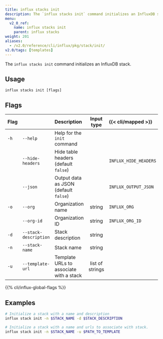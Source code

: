 ```yaml
---
title: influx stacks init
description: The `influx stacks init` command initializes an InfluxDB stack.
menu:
  v2_0_ref:
    name: influx stacks init
    parent: influx stacks
weight: 201
aliases:
  - /v2.0/reference/cli/influx/pkg/stack/init/
v2.0/tags: [templates]
---
```


The `influx stacks init` command initializes an InfluxDB stack.

## Usage
```
influx stacks init [flags]
```

## Flags
| Flag |                       | Description                             | Input type      | {{< cli/mapped >}}    |
|:---- |:---                   |:-----------                             |:----------:     |:------------------    |
| `-h` | `--help`              | Help for the `init` command             |                 |                       |
|      | `--hide-headers`      | Hide table headers (default `false`)    |                 | `INFLUX_HIDE_HEADERS` |
|      | `--json`              | Output data as JSON (default `false`)   |                 | `INFLUX_OUTPUT_JSON`  |
| `-o` | `--org`               | Organization name                       | string          | `INFLUX_ORG`          |
|      | `--org-id`            | Organization ID                         | string          | `INFLUX_ORG_ID`       |
| `-d` | `--stack-description` | Stack description                       | string          |                       |
| `-n` | `--stack-name`        | Stack name                              | string          |                       |
| `-u` | `--template-url`      | Template URLs to associate with a stack | list of strings |                       |

{{% cli/influx-global-flags %}}

## Examples
```sh
# Initialize a stack with a name and description
influx stack init -n $STACK_NAME -d $STACK_DESCRIPTION

# Initialize a stack with a name and urls to associate with stack.
influx stack init -n $STACK_NAME -u $PATH_TO_TEMPLATE
```
